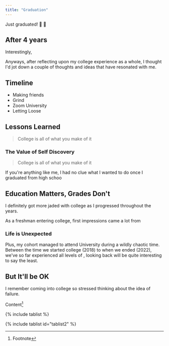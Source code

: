 ```yaml
---
title: "Graduation"
---
```


Just graduated! :tada: :confetti_ball:

After 4 years 
- 

Interestingly, 

Anyways, after reflecting upon my college experience as a whole,
I thought I'd jot down a couple of thoughts and ideas that have
resonated with me.

## Timeline
- Making friends
- Grind
- Zoom University
- Letting Loose


## Lessons Learned
> College is all of what you make of it





### The Value of Self Discovery
> College is all of what you make of it


If you're anything like me, I had no clue what I
wanted to do once I graduated from high schoo

## Education Matters, Grades Don't
> 
I definitely got more jaded with college as I progressed throughout
the years. 

As a freshman entering college, first impressions came a lot
from 

### Life is Unexpected

Plus, my cohort managed to attend University
during a wildly chaotic time. Between the time
we started college (2018) to when we ended (2022), we've so far
experienced all levels of , looking back
will be quite interesting to say the least.

## But It'll be OK
I remember coming into college so stressed thinking about
the idea of failure. 

Content[^1]

{% include tablist %}

{% include tablist id="tablist2" %}

[^1]: Footnote

[^2]: Inside text content

